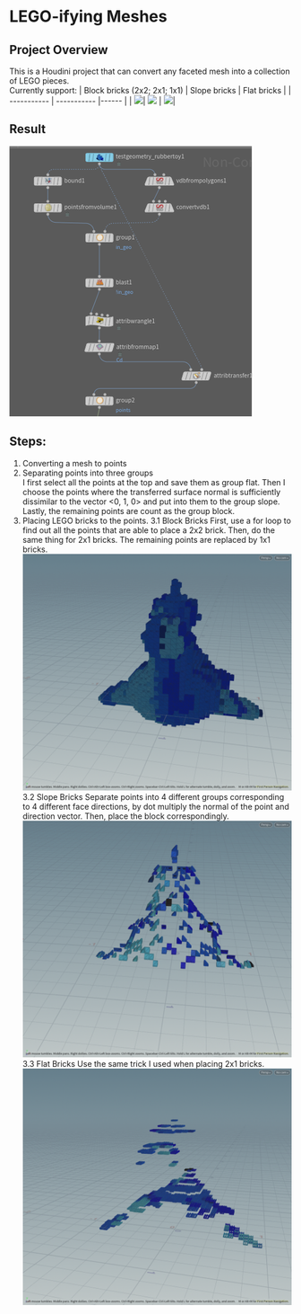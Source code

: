 # LEGO-ifying Meshes

## Project Overview
This is a Houdini project that can convert any faceted mesh into a collection of LEGO pieces.  
Currently support:
| Block bricks (2x2; 2x1; 1x1)     | Slope bricks         | Flat bricks        |
| -----------                      | -----------          |------              |
| ![](block_brick.png)| ![](slope_brick.png) | ![](flat_brick.png)|

## Result
![](1.png)  

## Steps:
1. Converting a mesh to points
2. Separating points into three groups  
  I first select all the points at the top and save them as group flat. Then I choose the points where the transferred surface normal is sufficiently dissimilar to the vector <0, 1, 0> and put into them to the group slope. Lastly, the remaining points are count as the group block.
3. Placing LEGO bricks to the points.
  3.1 Block Bricks
       First, use a for loop to find out all the points that are able to place a 2x2 brick. Then, do the same thing for 2x1 bricks. The remaining points are replaced by 1x1 bricks.
       ![](2.png)  
  3.2 Slope Bricks
       Separate points into 4 different groups corresponding to 4 different face directions, by dot multiply the normal of the point and direction vector. Then, place the block correspondingly.
       ![](3.png)  
  3.3 Flat Bricks
       Use the same trick I used when placing 2x1 bricks.
       ![](4.png)  
